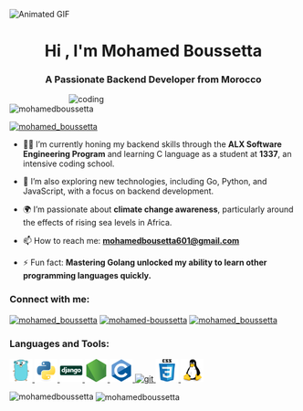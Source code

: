 ![Animated GIF](https://giffiles.alphacoders.com/120/120237.gif)
<h1 align="center">Hi <i class="fi fi-ts-circle-small"></i>, I'm Mohamed Boussetta</h1>
<h3 align="center">A Passionate Backend Developer from Morocco</h3>
<img align="right" alt="coding" width="400" src="https://i.pinimg.com/originals/06/60/ef/0660efe82fa3da42ed56eef013171835.gif">

<p align="left"> <img src="https://komarev.com/ghpvc/?username=mohamedboussetta&label=Profile%20views&color=0e75b6&style=flat" alt="mohamedboussetta" /> </p>

<p align="left"> <a href="https://twitter.com/mohamed_boussetta" target="blank"><img src="https://img.shields.io/twitter/follow/mohamed_boussetta?logo=twitter&style=for-the-badge" alt="mohamed_boussetta" /></a> </p>

- 👨‍💻 I’m currently honing my backend skills through the **ALX Software Engineering Program** and learning C language as a student at **1337**, an intensive coding school.

- 🔭 I’m also exploring new technologies, including Go, Python, and JavaScript, with a focus on backend development.

- 🌍 I’m passionate about **climate change awareness**, particularly around the effects of rising sea levels in Africa.

- 📫 How to reach me: **mohamedbousetta601@gmail.com**

- ⚡ Fun fact: **Mastering Golang unlocked my ability to learn other programming languages quickly.**

<h3 align="left">Connect with me:</h3>
<p align="left">
<a href="https://twitter.com/mohamed_boussetta" target="blank"><img align="center" src="https://raw.githubusercontent.com/rahuldkjain/github-profile-readme-generator/master/src/images/icons/Social/twitter.svg" alt="mohamed_boussetta" height="30" width="40" /></a>
<a href="https://www.linkedin.com/in/mohamed-boussetta-913609280/" target="blank"><img align="center" src="https://raw.githubusercontent.com/rahuldkjain/github-profile-readme-generator/master/src/images/icons/Social/linked-in-alt.svg" alt="mohamed-boussetta" height="30" width="40" /></a>
<a href="https://www.instagram.com/mohamed_boussetta/" target="blank"><img align="center" src="https://raw.githubusercontent.com/rahuldkjain/github-profile-readme-generator/master/src/images/icons/Social/instagram.svg" alt="mohamed_boussetta" height="30" width="40" /></a>
</p>

<h3 align="left">Languages and Tools:</h3>
<p align="left">
<a href="https://golang.org/" target="_blank" rel="noreferrer"> <img src="https://raw.githubusercontent.com/devicons/devicon/master/icons/go/go-original.svg" alt="go" width="40" height="40"/> </a>
<a href="https://www.python.org/" target="_blank" rel="noreferrer"> <img src="https://raw.githubusercontent.com/devicons/devicon/master/icons/python/python-original.svg" alt="python" width="40" height="40"/> </a>
<a href="https://www.djangoproject.com/" target="_blank" rel="noreferrer"> <img src="https://raw.githubusercontent.com/devicons/devicon/master/icons/django/django-original.svg" alt="django" width="40" height="40"/> </a>
<a href="https://nodejs.org/en/" target="_blank" rel="noreferrer"> <img src="https://raw.githubusercontent.com/devicons/devicon/master/icons/nodejs/nodejs-original.svg" alt="nodejs" width="40" height="40"/> </a>
<a href="https://www.cprogramming.com/" target="_blank" rel="noreferrer"> <img src="https://raw.githubusercontent.com/devicons/devicon/master/icons/c/c-original.svg" alt="c" width="40" height="40"/> </a>
<a href="https://git-scm.com/" target="_blank" rel="noreferrer"> <img src="https://www.vectorlogo.zone/logos/git-scm/git-scm-icon.svg" alt="git" width="40" height="40"/> </a>
<a href="https://www.w3schools.com/css/" target="_blank" rel="noreferrer"> <img src="https://raw.githubusercontent.com/devicons/devicon/master/icons/css3/css3-original-wordmark.svg" alt="css3" width="40" height="40"/> </a>
<a href="https://www.linux.org/" target="_blank" rel="noreferrer"> <img src="https://raw.githubusercontent.com/devicons/devicon/master/icons/linux/linux-original.svg" alt="linux" width="40" height="40"/> </a>
</p>

<p><img align="left" src="https://github-readme-stats.vercel.app/api/top-langs?username=medob6&show_icons=true&locale=en&layout=compact" alt="mohamedboussetta" /></p>

<p>&nbsp;<img align="center" src="https://github-readme-stats.vercel.app/api?username=medob6&show_icons=true&locale=en" alt="mohamedboussetta" /></p>
